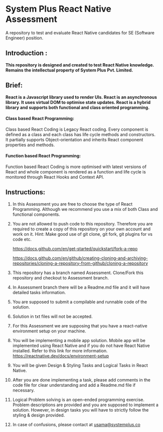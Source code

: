 # System Plus React Native Assessment

A repository to test and evaluate React Native candidates for SE (Software Engineer) position.

## Introduction :

**This repository is designed and created to test React Native knowledge.
Remains the intellectual property of System Plus Pvt. Limited.**

## Brief:

**React is a Javascript library used to render UIs. React is an asynchronous library. It uses virtual DOM to optimise state updates. React is a hybrid library and supports both functional and class oriented programming.**

#### Class based React Programming:

Class based React Coding is Legacy React coding. Every component is defined as a class and each class has life cycle methods and constructors. It partially supports Object-orientation and inherits React component properties and methods.

#### Function based React Programming:

Function based React Coding is more optimised with latest versions of React and whole component is rendered as a function and life cycle is monitored through React Hooks and Context API.

## Instructions:

1. In this Assessment you are free to choose the type of React Programming. Although we recommend you use a mix of both Class and functional components.

2. You are not allowed to push code to this repository. Therefore you are
   required to create a copy of this repository on your own account and work on it.
   Hint: Make good use of git clone, git fork, git plugins for vs code etc.

   https://docs.github.com/en/get-started/quickstart/fork-a-repo

   https://docs.github.com/en/github/creating-cloning-and-archiving-repositories/cloning-a-repository-from-github/cloning-a-repository

3. This repository has a branch named Assessment. Clone/Fork this repository
   and checkout to Assessment branch.

4. In Assessment branch there will be a Readme.md file and it will have detailed tasks information.

5. You are supposed to submit a compilable and runnable code of the solution.

6. Solution in txt files will not be accepted.

7. For this Assessment we are supposing that you have a react-native environment setup on your machine.

8. You will be implementing a mobile app solution. Mobile app will be implemented using React Native and if you do not have React Native installed. Refer to this link for more information.
   https://reactnative.dev/docs/environment-setup

9. You will be given Design & Styling Tasks and Logical Tasks in React Native.

10. After you are done implementing a task, please add comments in the code file
    for clear understanding and add a Readme.md file if necessary.

11. Logical Problem solving is an open-ended programming exercise. Problem descriptions are
    provided and you are supposed to implement a solution. However, in design tasks you will have to strictly follow the styling & design provided.

12. In case of confusions, please contact at usama@systemplus.co
